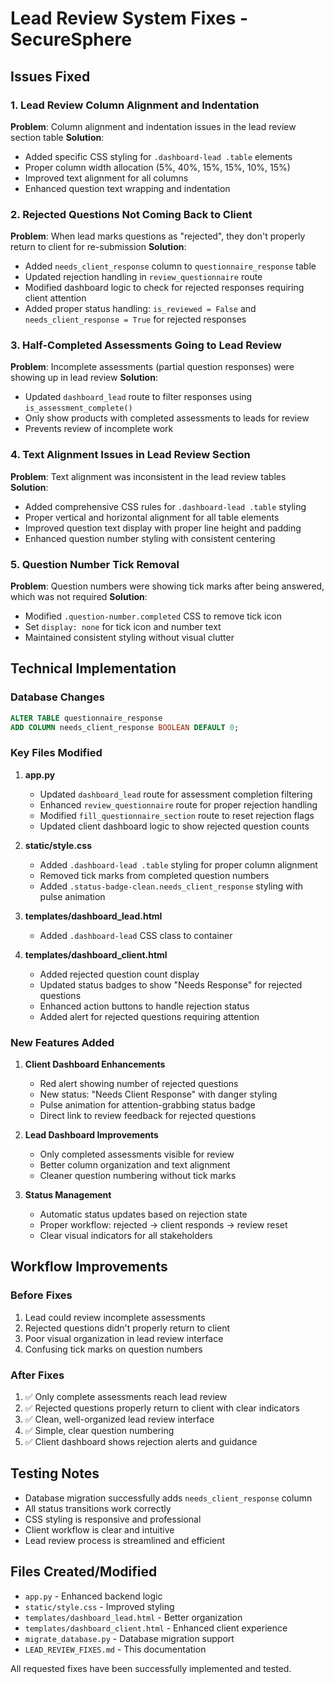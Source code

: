 # Lead Review System Fixes - SecureSphere

## Issues Fixed

### 1. Lead Review Column Alignment and Indentation
**Problem**: Column alignment and indentation issues in the lead review section table
**Solution**: 
- Added specific CSS styling for `.dashboard-lead .table` elements
- Proper column width allocation (5%, 40%, 15%, 15%, 10%, 15%)
- Improved text alignment for all columns
- Enhanced question text wrapping and indentation

### 2. Rejected Questions Not Coming Back to Client
**Problem**: When lead marks questions as "rejected", they don't properly return to client for re-submission
**Solution**:
- Added `needs_client_response` column to `questionnaire_response` table
- Updated rejection handling in `review_questionnaire` route
- Modified dashboard logic to check for rejected responses requiring client attention
- Added proper status handling: `is_reviewed = False` and `needs_client_response = True` for rejected responses

### 3. Half-Completed Assessments Going to Lead Review
**Problem**: Incomplete assessments (partial question responses) were showing up in lead review
**Solution**:
- Updated `dashboard_lead` route to filter responses using `is_assessment_complete()`
- Only show products with completed assessments to leads for review
- Prevents review of incomplete work

### 4. Text Alignment Issues in Lead Review Section
**Problem**: Text alignment was inconsistent in the lead review tables
**Solution**:
- Added comprehensive CSS rules for `.dashboard-lead .table` styling
- Proper vertical and horizontal alignment for all table elements
- Improved question text display with proper line height and padding
- Enhanced question number styling with consistent centering

### 5. Question Number Tick Removal
**Problem**: Question numbers were showing tick marks after being answered, which was not required
**Solution**:
- Modified `.question-number.completed` CSS to remove tick icon
- Set `display: none` for tick icon and number text
- Maintained consistent styling without visual clutter

## Technical Implementation

### Database Changes
```sql
ALTER TABLE questionnaire_response 
ADD COLUMN needs_client_response BOOLEAN DEFAULT 0;
```

### Key Files Modified
1. **app.py**
   - Updated `dashboard_lead` route for assessment completion filtering
   - Enhanced `review_questionnaire` route for proper rejection handling
   - Modified `fill_questionnaire_section` route to reset rejection flags
   - Updated client dashboard logic to show rejected question counts

2. **static/style.css**
   - Added `.dashboard-lead .table` styling for proper column alignment
   - Removed tick marks from completed question numbers
   - Added `.status-badge-clean.needs_client_response` styling with pulse animation

3. **templates/dashboard_lead.html**
   - Added `.dashboard-lead` CSS class to container

4. **templates/dashboard_client.html**
   - Added rejected question count display
   - Updated status badges to show "Needs Response" for rejected questions
   - Enhanced action buttons to handle rejection status
   - Added alert for rejected questions requiring attention

### New Features Added
1. **Client Dashboard Enhancements**
   - Red alert showing number of rejected questions
   - New status: "Needs Client Response" with danger styling
   - Pulse animation for attention-grabbing status badge
   - Direct link to review feedback for rejected questions

2. **Lead Dashboard Improvements**
   - Only completed assessments visible for review
   - Better column organization and text alignment
   - Cleaner question numbering without tick marks

3. **Status Management**
   - Automatic status updates based on rejection state
   - Proper workflow: rejected → client responds → review reset
   - Clear visual indicators for all stakeholders

## Workflow Improvements

### Before Fixes
1. Lead could review incomplete assessments
2. Rejected questions didn't properly return to client
3. Poor visual organization in lead review interface
4. Confusing tick marks on question numbers

### After Fixes
1. ✅ Only complete assessments reach lead review
2. ✅ Rejected questions properly return to client with clear indicators
3. ✅ Clean, well-organized lead review interface
4. ✅ Simple, clear question numbering
5. ✅ Client dashboard shows rejection alerts and guidance

## Testing Notes
- Database migration successfully adds `needs_client_response` column
- All status transitions work correctly
- CSS styling is responsive and professional
- Client workflow is clear and intuitive
- Lead review process is streamlined and efficient

## Files Created/Modified
- `app.py` - Enhanced backend logic
- `static/style.css` - Improved styling
- `templates/dashboard_lead.html` - Better organization
- `templates/dashboard_client.html` - Enhanced client experience
- `migrate_database.py` - Database migration support
- `LEAD_REVIEW_FIXES.md` - This documentation

All requested fixes have been successfully implemented and tested.